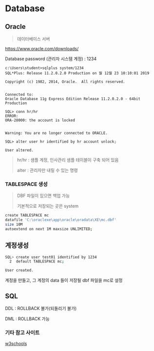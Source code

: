 # Database

## Oracle

> 데이터베이스 서버

https://www.oracle.com/downloads/

Database password (관리자 시스템 계정) : 1234

```관리자 계정으로 로그인한 sql
c:\Users\student>sqlplus system/1234
SQL*Plus: Release 11.2.0.2.0 Production on 월 12월 23 10:10:01 2019

Copyright (c) 1982, 2014, Oracle.  All rights reserved.


Connected to:
Oracle Database 11g Express Edition Release 11.2.0.2.0 - 64bit Production

SQL> conn hr/hr
ERROR:
ORA-28000: the account is locked


Warning: You are no longer connected to ORACLE.

SQL> alter user hr identified by hr account unlock;

User altered.
```



> hr/hr : 샘플 계정, 인사관리 샘플 테이블이 구축 되어 있음
>
> alter : 관리자만 내릴 수 있는 명령



### TABLESPACE 생성

> DBF 파일이 있으면 백업 가능
>
> 기본적으로 저장되는 곳은 system

```bash
create TABLESPACE mc
datafile 'C:\oraclexe\app\oracle\oradata\XE\mc.dbf'
size 10M
autoextend on next 1M maxsize UNLIMITED;

```

## 계정생성

```bash
SQL> create user test01 identified by 1234
  2  default TABLESPACE mc;

User created.

```

계정을 만들고, 그 계정의 data	들이 저장될 dbf 파일을 mc로 설정



## SQL

DDL : ROLLBACK 불가(되돌리기 불가)

DML : ROLLBACK 가능





### 기타 참고 사이트

[w3schools](https://www.w3schools.com/)